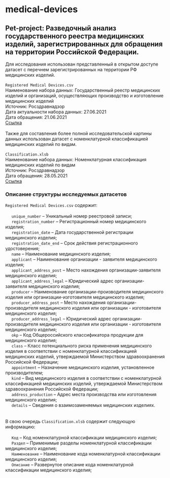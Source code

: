 # medical-devices
## Pet-project: Разведочный анализ государственного реестра медицинских изделий, зарегистрированных для обращения на территории Российской Федерации.

Для исследования использован представленный в открытом доступе датасет с перечнем зарегистрированных на территории РФ медицинских изделий. <br><br>
`Registered Medical Devices.csv` <br>
Наименование набора данных: Государственный реестр медицинских изделий и организаций, осуществляющих производство и изготовление медицинских изделий <br>
Источник: Росздравнадзор <br>
Дата актуальности набора данных: 27.06.2021 <br>
Дата обращения: 21.06.2021 <br>
[Ссылка](https://roszdravnadzor.gov.ru/opendata/7710537160-medproducts)
<br><br>
Также для составления более полной исследовательской картины данных использован датасет с номенклатурной классификацией медицинских изделий по видам. <br><br>
`Classification.xlsb` <br>
Наименование набора данных: Номенклатурная классификация медицинских изделий по видам <br>
Источник: Росздравнадзор <br>
Дата обращения: 28.05.2021 <br>
[Ссылка](https://roszdravnadzor.gov.ru/services/mi_reesetr/documents/46242)

### Описание структуры исследуемых датасетов
`Registered Medical Devices.csv` содержит: <br><br>
&nbsp;&nbsp;&nbsp;&nbsp; `unique_number` – Уникальный номер реестровой записи; <br>
&nbsp;&nbsp;&nbsp;&nbsp; `registration_number` – Регистрационный номер медицинского изделия; <br>
&nbsp;&nbsp;&nbsp;&nbsp; `registration_date` – Дата государственной регистрации медицинского изделия; <br>
&nbsp;&nbsp;&nbsp;&nbsp; `registration_date_end` – Срок действия регистрационного удостоверения; <br>
&nbsp;&nbsp;&nbsp;&nbsp; `name` – Наименование медицинского изделия; <br>
&nbsp;&nbsp;&nbsp;&nbsp; `applicant` – Наименование организации - заявителя медицинского изделия; <br>
&nbsp;&nbsp;&nbsp;&nbsp; `applicant_address_post` – Место нахождения организации-заявителя медицинского изделия; <br>
&nbsp;&nbsp;&nbsp;&nbsp; `applicant_address_legal` – Юридический адрес организации-заявителя медицинского изделия; <br>
&nbsp;&nbsp;&nbsp;&nbsp; `producer` – Наименование организации-производителя медицинского изделия или организации-изготовителя медицинского изделия; <br>
&nbsp;&nbsp;&nbsp;&nbsp; `producer_address_post` – Место нахождения организации-производителя медицинского изделия или организации - изготовителя медицинского изделия; <br>
&nbsp;&nbsp;&nbsp;&nbsp; `producer_address_legal` – Юридический адрес организации-производителя медицинского изделия или организации - изготовителя медицинского изделия; <br>
&nbsp;&nbsp;&nbsp;&nbsp; `okp` – Код Общероссийского классификатора продукции для медицинского изделия; <br>
&nbsp;&nbsp;&nbsp;&nbsp; `class` – Класс потенциального риска применения медицинского изделия в соответствии с номенклатурной классификацией медицинских изделий, утверждаемой Министерством здравоохранения Российской Федерации; <br>
&nbsp;&nbsp;&nbsp;&nbsp; `appointment` – Назначение медицинского изделия, установленное производителем; <br>
&nbsp;&nbsp;&nbsp;&nbsp; `kind` – Вид медицинского изделия в соответствии с номенклатурной классификацией медицинских изделий, утверждаемой Министерством здравоохранения Российской Федерации; <br>
&nbsp;&nbsp;&nbsp;&nbsp; `address_production` – Адрес места производства или изготовления медицинского изделия; <br>
&nbsp;&nbsp;&nbsp;&nbsp; `details` – Сведения о взаимозаменяемых медицинских изделиях. <br>
<br><br>
В свою очередь `Classification.xlsb` содержит следующую информацию: <br><br>
&nbsp;&nbsp;&nbsp;&nbsp; `Код` – Код номенклатурной классификации медицинского изделия; <br>
&nbsp;&nbsp;&nbsp;&nbsp; `Раздел` – Применимые разделы номенклатурной классификации медицинского изделия; <br>
&nbsp;&nbsp;&nbsp;&nbsp; `Наименование` – Наименование кода номенклатурной классификации медицинского изделия; <br>
&nbsp;&nbsp;&nbsp;&nbsp; `Описание` – Развернутое описание кода номенклатурной классификации медицинского изделия; <br>
<br><br>
